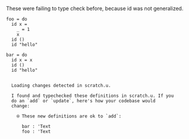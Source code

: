 These were failing to type check before, because id was not
generalized.

```unison
foo = do
  id x =
    _ = 1
    x
  id ()
  id "hello"

bar = do
  id x = x
  id ()
  id "hello"
```

```ucm

  Loading changes detected in scratch.u.

  I found and typechecked these definitions in scratch.u. If you
  do an `add` or `update`, here's how your codebase would
  change:
  
    ⍟ These new definitions are ok to `add`:
    
      bar : 'Text
      foo : 'Text

```
